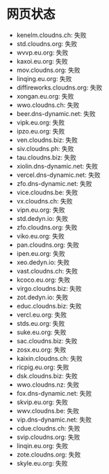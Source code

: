 # 网页状态
- kenelm.cloudns.ch: 失败
- std.cloudns.org: 失败
- wvvp.eu.org: 失败
- kaxoi.eu.org: 失败
- mov.cloudns.org: 失败
- linqing.eu.org: 失败
- diffireworks.cloudns.org: 失败
- xongan.eu.org: 失败
- wwo.cloudns.ch: 失败
- beer.dns-dynamic.net: 失败
- vipk.eu.org: 失败
- ipzo.eu.org: 失败
- ven.cloudns.biz: 失败
- siv.cloudns.ph: 失败
- tau.cloudns.biz: 失败
- xiolin.dns-dynamic.net: 失败
- vercel.dns-dynamic.net: 失败
- zfo.dns-dynamic.net: 失败
- vice.cloudns.be: 失败
- vx.cloudns.ch: 失败
- vipn.eu.org: 失败
- std.dedyn.io: 失败
- zfo.cloudns.org: 失败
- viko.eu.org: 失败
- pan.cloudns.org: 失败
- ipen.eu.org: 失败
- xeo.dedyn.io: 失败
- vast.cloudns.ch: 失败
- kcoco.eu.org: 失败
- virgo.cloudns.biz: 失败
- zot.dedyn.io: 失败
- educ.cloudns.biz: 失败
- vercl.eu.org: 失败
- stds.eu.org: 失败
- suke.eu.org: 失败
- sac.cloudns.biz: 失败
- zosx.eu.org: 失败
- kaixin.cloudns.ch: 失败
- ricpig.eu.org: 失败
- dsk.cloudns.biz: 失败
- wwo.cloudns.nz: 失败
- fox.dns-dynamic.net: 失败
- skvip.eu.org: 失败
- wwv.cloudns.be: 失败
- vip.dns-dynamic.net: 失败
- cdue.cloudns.ch: 失败
- svip.cloudns.org: 失败
- linqin.eu.org: 失败
- zote.cloudns.org: 失败
- skyle.eu.org: 失败
